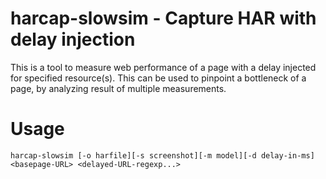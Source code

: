# harcap-slowsim - Capture HAR with delay injection

This is a tool to measure web performance of a page with a delay injected for specified resource(s).
This can be used to pinpoint a bottleneck of a page, by analyzing result of multiple measurements.

# Usage
```
harcap-slowsim [-o harfile][-s screenshot][-m model][-d delay-in-ms] <basepage-URL> <delayed-URL-regexp...>
```
